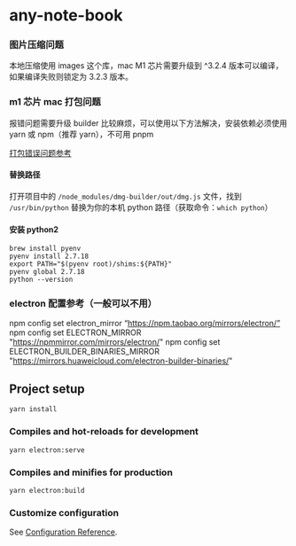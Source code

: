 # any-note-book

### 图片压缩问题

本地压缩使用 images 这个库，mac M1 芯片需要升级到 ^3.2.4 版本可以编译，如果编译失败则锁定为 3.2.3 版本。

### m1 芯片 mac 打包问题

报错问题需要升级 builder 比较麻烦，可以使用以下方法解决，安装依赖必须使用 yarn 或 npm（推荐 yarn），不可用 pnpm

[打包错误问题参考](https://juejin.cn/post/7183626887103529016)

#### 替换路径

打开项目中的 `/node_modules/dmg-builder/out/dmg.js` 文件，找到 `/usr/bin/python` 替换为你的本机 python 路径（获取命令：`which python`）

#### 安装 python2

```
brew install pyenv
pyenv install 2.7.18
export PATH="$(pyenv root)/shims:${PATH}"
pyenv global 2.7.18
python --version
```

### electron 配置参考（一般可以不用）

npm config set electron_mirror “https://npm.taobao.org/mirrors/electron/”
npm config set ELECTRON_MIRROR "https://npmmirror.com/mirrors/electron/"
npm config set ELECTRON_BUILDER_BINARIES_MIRROR "https://mirrors.huaweicloud.com/electron-builder-binaries/"

## Project setup

```
yarn install
```

### Compiles and hot-reloads for development

```
yarn electron:serve
```

### Compiles and minifies for production

```
yarn electron:build
```

### Customize configuration

See [Configuration Reference](https://cli.vuejs.org/config/).
